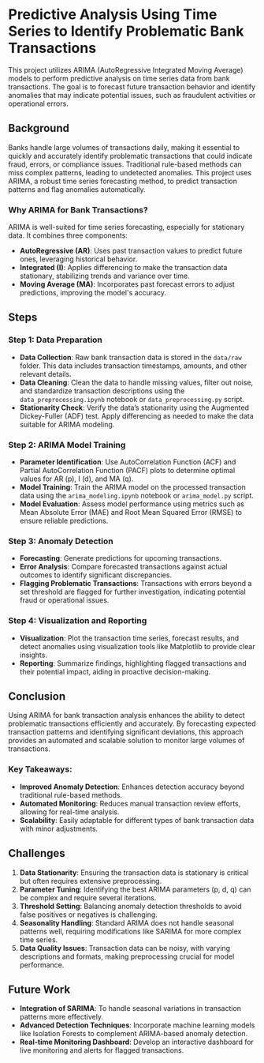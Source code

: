 # Predictive Analysis Using Time Series to Identify Problematic Bank Transactions

This project utilizes ARIMA (AutoRegressive Integrated Moving Average) models to perform predictive analysis on time series data from bank transactions. The goal is to forecast future transaction behavior and identify anomalies that may indicate potential issues, such as fraudulent activities or operational errors.

## Background
Banks handle large volumes of transactions daily, making it essential to quickly and accurately identify problematic transactions that could indicate fraud, errors, or compliance issues. Traditional rule-based methods can miss complex patterns, leading to undetected anomalies. This project uses ARIMA, a robust time series forecasting method, to predict transaction patterns and flag anomalies automatically.

### Why ARIMA for Bank Transactions?
ARIMA is well-suited for time series forecasting, especially for stationary data. It combines three components:
- **AutoRegressive (AR)**: Uses past transaction values to predict future ones, leveraging historical behavior.
- **Integrated (I)**: Applies differencing to make the transaction data stationary, stabilizing trends and variance over time.
- **Moving Average (MA)**: Incorporates past forecast errors to adjust predictions, improving the model's accuracy.

## Steps

### Step 1: Data Preparation
- **Data Collection**: Raw bank transaction data is stored in the `data/raw` folder. This data includes transaction timestamps, amounts, and other relevant details.
- **Data Cleaning**: Clean the data to handle missing values, filter out noise, and standardize transaction descriptions using the `data_preprocessing.ipynb` notebook or `data_preprocessing.py` script.
- **Stationarity Check**: Verify the data’s stationarity using the Augmented Dickey-Fuller (ADF) test. Apply differencing as needed to make the data suitable for ARIMA modeling.

### Step 2: ARIMA Model Training
- **Parameter Identification**: Use AutoCorrelation Function (ACF) and Partial AutoCorrelation Function (PACF) plots to determine optimal values for AR (p), I (d), and MA (q).
- **Model Training**: Train the ARIMA model on the processed transaction data using the `arima_modeling.ipynb` notebook or `arima_model.py` script.
- **Model Evaluation**: Assess model performance using metrics such as Mean Absolute Error (MAE) and Root Mean Squared Error (RMSE) to ensure reliable predictions.

### Step 3: Anomaly Detection
- **Forecasting**: Generate predictions for upcoming transactions.
- **Error Analysis**: Compare forecasted transactions against actual outcomes to identify significant discrepancies.
- **Flagging Problematic Transactions**: Transactions with errors beyond a set threshold are flagged for further investigation, indicating potential fraud or operational issues.

### Step 4: Visualization and Reporting
- **Visualization**: Plot the transaction time series, forecast results, and detect anomalies using visualization tools like Matplotlib to provide clear insights.
- **Reporting**: Summarize findings, highlighting flagged transactions and their potential impact, aiding in proactive decision-making.

## Conclusion
Using ARIMA for bank transaction analysis enhances the ability to detect problematic transactions efficiently and accurately. By forecasting expected transaction patterns and identifying significant deviations, this approach provides an automated and scalable solution to monitor large volumes of transactions.

### Key Takeaways:
- **Improved Anomaly Detection**: Enhances detection accuracy beyond traditional rule-based methods.
- **Automated Monitoring**: Reduces manual transaction review efforts, allowing for real-time analysis.
- **Scalability**: Easily adaptable for different types of bank transaction data with minor adjustments.

## Challenges
1. **Data Stationarity**: Ensuring the transaction data is stationary is critical but often requires extensive preprocessing.
2. **Parameter Tuning**: Identifying the best ARIMA parameters (p, d, q) can be complex and require several iterations.
3. **Threshold Setting**: Balancing anomaly detection thresholds to avoid false positives or negatives is challenging.
4. **Seasonality Handling**: Standard ARIMA does not handle seasonal patterns well, requiring modifications like SARIMA for more complex time series.
5. **Data Quality Issues**: Transaction data can be noisy, with varying descriptions and formats, making preprocessing crucial for model performance.

## Future Work
- **Integration of SARIMA**: To handle seasonal variations in transaction patterns more effectively.
- **Advanced Detection Techniques**: Incorporate machine learning models like Isolation Forests to complement ARIMA-based anomaly detection.
- **Real-time Monitoring Dashboard**: Develop an interactive dashboard for live monitoring and alerts for flagged transactions.
